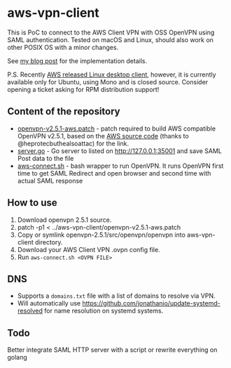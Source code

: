 # aws-vpn-client

This is PoC to connect to the AWS Client VPN with OSS OpenVPN using SAML
authentication. Tested on macOS and Linux, should also work on other POSIX OS with a minor changes.

See [my blog post](https://smallhacks.wordpress.com/2020/07/08/aws-client-vpn-internals/) for the implementation details.

P.S. Recently [AWS released Linux desktop client](https://aws.amazon.com/about-aws/whats-new/2021/06/aws-client-vpn-launches-desktop-client-for-linux/), however, it is currently available only for Ubuntu, using Mono and is closed source. 
Consider opening a ticket asking for RPM distribution support! 

## Content of the repository

- [openvpn-v2.5.1-aws.patch](openvpn-v2.5.1-aws.patch) - patch required to build
AWS compatible OpenVPN v2.5.1, based on the
[AWS source code](https://amazon-source-code-downloads.s3.amazonaws.com/aws/clientvpn/osx-v1.2.5/openvpn-2.4.5-aws-2.tar.gz) (thanks to @heprotecbuthealsoattac) for the link.
- [server.go](server.go) - Go server to listed on http://127.0.0.1:35001 and save
SAML Post data to the file
- [aws-connect.sh](aws-connect.sh) - bash wrapper to run OpenVPN. It runs OpenVPN first time to get SAML Redirect and open browser and second time with actual SAML response

## How to use

1. Download openvpn 2.5.1 source.
2. patch -p1 < ../aws-vpn-client/openvpn-v2.5.1-aws.patch
3. Copy or symlink openvpn-2.5.1/src/openvpn/openvpn into aws-vpn-client directory.
4. Download your AWS Client VPN .ovpn config file.
6. Run `aws-connect.sh <OVPN FILE>`

## DNS
- Supports a `domains.txt` file with a list of domains to resolve via VPN.
- Will automatically use https://github.com/jonathanio/update-systemd-resolved for name resolution on systemd systems.

## Todo

Better integrate SAML HTTP server with a script or rewrite everything on golang

